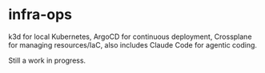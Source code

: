 # infra-ops

k3d for local Kubernetes, ArgoCD for continuous deployment, Crossplane for managing resources/IaC, also includes Claude Code for agentic coding.

Still a work in progress.